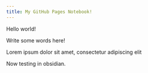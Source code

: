 ```yaml
---
title: My GitHub Pages Notebook!
---
```


Hello world!

Write some words here!


Lorem ipsum dolor sit amet, consectetur adipiscing elit



Now testing in obsidian. 